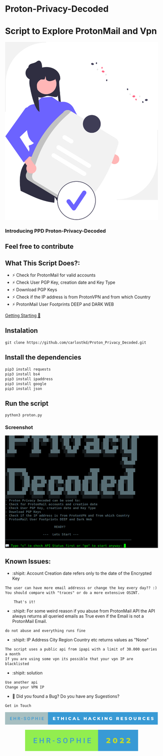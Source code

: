 # Proton-Privacy-Decoded
# Script to Explore ProtonMail and Vpn

<p align="center">

  <img src="https://raw.githubusercontent.com/carlostkd/Proton_Privacy_Decoded/master/proton.svg">

</p>


### Introducing PPD Proton-Privacy-Decoded

## Feel free to contribute

## What This Script Does?:

- ⚡ Check for ProtonMail for valid accounts
- ⚡ Check User PGP Key, creation date and Key Type
- ⚡ Download PGP Keys
- ⚡ Check if the IP address is from ProtonVPN and from which Country
- ⚡ ProtonMail User Footprints DEEP and DARK WEB


[Getting Starting <g-emoji class="g-emoji" alias="footprints" fallback-src="https://github.githubassets.com/images/icons/emoji/unicode/1f463.png">👣</g-emoji>](#getting-started-)

## Instalation
```
git clone https://github.com/carlostkd/Proton_Privacy_Decoded.git
```
## Install the dependencies
```
pip3 install requests
pip3 install bs4
pip3 install ipaddress
pip3 install google
pip3 install json
```

## Run the script
```
python3 proton.py
```

### Screenshot 

<p align="center">

  <img src="https://raw.githubusercontent.com/carlostkd/Proton_Privacy_Decoded/master/ppd1.png">

</p>








## Known Issues:

- :shipit: Account Creation date refers only to the date of the Encrypted Key

```
The user can have more email addresss or change the key every day?? :)
You should compare with "traces" or do a more extensive OSINT.
```
```
    That's it!
```
    





- :shipit: For some weird reason if you abuse from ProtonMail API the API always returns all queried emails as True even if the Email is not a ProtonMail Email.
```
do not abuse and everything runs fine
```

- :shipit: IP Address City Region Country etc returns values as "None"
```
The script uses a public api from ipapi with a limit of 30.000 queries a month
If you are using some vpn its possible that your vpn IP are blacklisted
```
- :shipit: solution
```
Use another api 
Change your VPN IP
```
- 👯 Did you found a Bug? Do you have any Sugestions?
```
Get in Touch
```

<p align="center">

<img src="https://raw.githubusercontent.com/carlostkd/EHR/master/ehr-sophie.svg">

</p>


<p align="center">

<img src="https://raw.githubusercontent.com/carlostkd/EHR/master/ehr-sophie-2022.svg">
</p>
